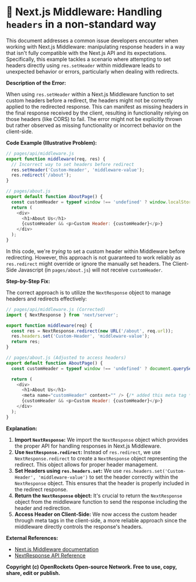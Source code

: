 # 🐞 Next.js Middleware: Handling `headers` in a non-standard way


This document addresses a common issue developers encounter when working with Next.js Middleware: manipulating response headers in a way that isn't fully compatible with the Next.js API and its expectations.  Specifically, this example tackles a scenario where attempting to set headers directly using `res.setHeader` within middleware leads to unexpected behavior or errors, particularly when dealing with redirects.

**Description of the Error:**

When using `res.setHeader` within a Next.js Middleware function to set custom headers before a redirect, the headers might not be correctly applied to the redirected response. This can manifest as missing headers in the final response received by the client, resulting in functionality relying on those headers (like CORS) to fail.  The error might not be explicitly thrown but rather observed as missing functionality or incorrect behavior on the client-side.

**Code Example (Illustrative Problem):**

```javascript
// pages/api/middleware.js
export function middleware(req, res) {
  // Incorrect way to set headers before redirect
  res.setHeader('Custom-Header', 'middleware-value'); 
  res.redirect('/about'); 
}

// pages/about.js
export default function AboutPage() {
  const customHeader = typeof window !== 'undefined' ? window.localStorage.getItem('customHeader') : null;
  return (
    <div>
      <h1>About Us</h1>
      {customHeader && <p>Custom Header: {customHeader}</p>}
    </div>
  );
}
```

In this code, we're *trying* to set a custom header within Middleware before redirecting.  However, this approach is not guaranteed to work reliably as `res.redirect` might override or ignore the manually set headers. The Client-Side Javascript (in `pages/about.js`) will not receive `customHeader`.


**Step-by-Step Fix:**

The correct approach is to utilize the `NextResponse` object to manage headers and redirects effectively:

```javascript
// pages/api/middleware.js (Corrected)
import { NextResponse } from 'next/server';

export function middleware(req) {
  const res = NextResponse.redirect(new URL('/about', req.url));
  res.headers.set('Custom-Header', 'middleware-value');
  return res;
}

// pages/about.js (Adjusted to access headers)
export default function AboutPage() {
  const customHeader = typeof window !== 'undefined' ? document.querySelector('meta[name="customHeader"]').content : null;

  return (
    <div>
      <h1>About Us</h1>
      <meta name="customHeader" content="" /> {/* added this meta tag */}
      {customHeader && <p>Custom Header: {customHeader}</p>}
    </div>
  );
}
```


**Explanation:**

1. **Import `NextResponse`:** We import the `NextResponse` object which provides the proper API for handling responses in Next.js Middleware.
2. **Use `NextResponse.redirect`:** Instead of `res.redirect`, we use `NextResponse.redirect` to create a `NextResponse` object representing the redirect. This object allows for proper header management.
3. **Set Headers using `res.headers.set`:**  We use `res.headers.set('Custom-Header', 'middleware-value')` to set the header correctly within the `NextResponse` object.  This ensures that the header is properly included in the redirect response.
4. **Return the `NextResponse` object:** It's crucial to return the `NextResponse` object from the middleware function to send the response including the header and redirection.
5. **Access Header on Client-Side:**  We now access the custom header through meta tags in the client-side, a more reliable approach since the middleware directly controls the response's headers.

**External References:**

* [Next.js Middleware documentation](https://nextjs.org/docs/app/building-your-application/routing/middleware)
* [NextResponse API Reference](https://nextjs.org/docs/app/api-reference/server-runtime/next-response)


**Copyright (c) OpenRockets Open-source Network. Free to use, copy, share, edit or publish.**

